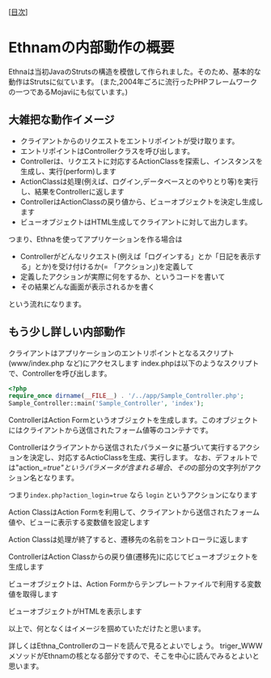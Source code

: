 [[目次](README.md)]
# Ethnamの内部動作の概要

Ethnaは当初JavaのStrutsの構造を模倣して作られました。そのため、基本的な動作はStrutsに似ています。
(また,2004年ごろに流行ったPHPフレームワークの一つであるMojaviにも似ています。)


## 大雑把な動作イメージ

* クライアントからのリクエストをエントリポイントが受け取ります。
* エントリポイントはControllerクラスを呼び出します。
* Controllerは、リクエストに対応するActionClassを探索し、インスタンスを生成し、実行(perform)します
* ActionClassは処理(例えば、ログイン,データベースとのやりとり等)を実行し、結果をControllerに返します
* ControllerはActionClassの戻り値から、ビューオブジェクトを決定し生成します
* ビューオブジェクトはHTML生成してクライアントに対して出力します。

つまり、Ethnaを使ってアプリケーションを作る場合は

* Controllerがどんなリクエスト(例えば「ログインする」とか「日記を表示する」とか)を受け付けるか(= 「アクション」)を定義して
* 定義したアクションが実際に何をするか、というコードを書いて
* その結果どんな画面が表示されるかを書く

という流れになります。


## もう少し詳しい内部動作

クライアントはアプリケーションのエントリポイントとなるスクリプト(www/index.php など)にアクセスします
index.phpは以下のようなスクリプトで、Controllerを呼び出します。

```php
<?php
require_once dirname(__FILE__) . '/../app/Sample_Controller.php';
Sample_Controller::main('Sample_Controller', 'index');
```

ControllerはAction Formというオブジェクトを生成します。このオブジェクトにはクライアントから送信されたフォーム値等のコンテナです。

Controllerはクライアントから送信されたパラメータに基づいて実行するアクションを決定し、対応するActioClassを生成、実行します。
なお、デフォルトでは"action_*=true"というパラメータが含まれる場合、その*の部分の文字列がアクション名となります。

つまり`index.php?action_login=true` なら `login` というアクションになります

Action ClassはAction Formを利用して、クライアントから送信されたフォーム値や、ビューに表示する変数値を設定します

Action Classは処理が終了すると、遷移先の名前をコントローラに返します

ControllerはAction Classからの戻り値(遷移先)に応じてビューオブジェクトを生成します

ビューオブジェクトは、Action Formからテンプレートファイルで利用する変数値を取得します

ビューオブジェクトがHTMLを表示します

以上で、何となくはイメージを掴めていただけたと思います。

詳しくはEthna_Controllerのコードを読んで見るとよいでしょう。
triger_WWWメソッドがEthnamの核となる部分ですので、そこを中心に読んでみるとよいと思います。




